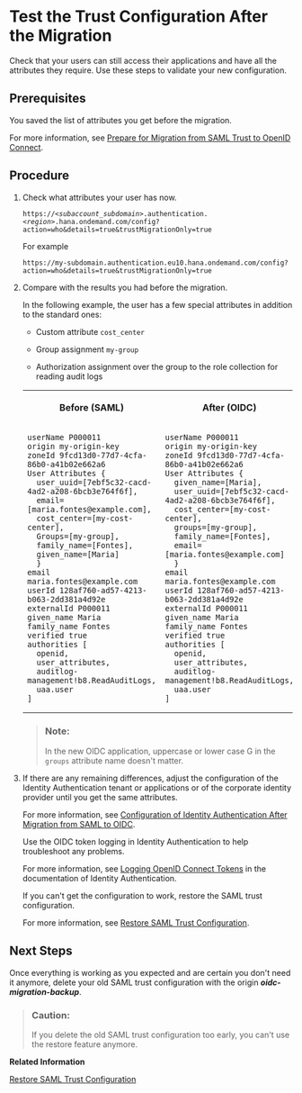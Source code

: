 <!-- loioedc7c42084d64861beeeba9c30a7525d -->

# Test the Trust Configuration After the Migration

Check that your users can still access their applications and have all the attributes they require. Use these steps to validate your new configuration.



<a name="loioedc7c42084d64861beeeba9c30a7525d__prereq_ujt_dhn_hxb"/>

## Prerequisites

You saved the list of attributes you get before the migration.

For more information, see [Prepare for Migration from SAML Trust to OpenID Connect](prepare-for-migration-from-saml-trust-to-openid-connect-269f60d.md).



<a name="loioedc7c42084d64861beeeba9c30a7525d__steps_qdc_fhn_hxb"/>

## Procedure

1.  Check what attributes your user has now.

    <code>https://<i class="varname">&lt;subaccount_subdomain&gt;</i>.authentication.<i class="varname">&lt;region&gt;</i>.hana.ondemand.com/config?action=who&amp;details=true&amp;trustMigrationOnly=true</code>

    For example

    `https://my-subdomain.authentication.eu10.hana.ondemand.com/config?action=who&details=true&trustMigrationOnly=true`

2.  Compare with the results you had before the migration.

    In the following example, the user has a few special attributes in addition to the standard ones:

    -   Custom attribute `cost_center`

    -   Group assignment `my-group`

    -   Authorization assignment over the group to the role collection for reading audit logs



    <table>
    <tr>
    <th valign="top">

    Before \(SAML\)
    
    </th>
    <th valign="top">

    After \(OIDC\)
    
    </th>
    </tr>
    <tr>
    <td valign="top">
    
    ```
    userName P000011
    origin my-origin-key
    zoneId 9fcd13d0-77d7-4cfa-86b0-a41b02e662a6
    User Attributes {
      user_uuid=[7ebf5c32-cacd-4ad2-a208-6bcb3e764f6f], 
      email=[maria.fontes@example.com], 
      cost_center=[my-cost-center], 
      Groups=[my-group],
      family_name=[Fontes], 
      given_name=[Maria]
      }
    email maria.fontes@example.com
    userId 128af760-ad57-4213-b063-2dd381a4d92e
    externalId P000011
    given_name Maria
    family_name Fontes
    verified true 
    authorities [
      openid, 
      user_attributes, 
      auditlog-management!b8.ReadAuditLogs, 
      uaa.user
    ]
    ```


    
    </td>
    <td valign="top">
    
    ```
    userName P000011
    origin my-origin-key
    zoneId 9fcd13d0-77d7-4cfa-86b0-a41b02e662a6
    User Attributes {
      given_name=[Maria], 
      user_uuid=[7ebf5c32-cacd-4ad2-a208-6bcb3e764f6f], 
      cost_center=[my-cost-center], 
      groups=[my-group], 
      family_name=[Fontes], 
      email=[maria.fontes@example.com]
      }
    email maria.fontes@example.com
    userId 128af760-ad57-4213-b063-2dd381a4d92e
    externalId P000011
    given_name Maria
    family_name Fontes
    verified true
    authorities [
      openid, 
      user_attributes, 
      auditlog-management!b8.ReadAuditLogs, 
      uaa.user
    ]
    ```


    
    </td>
    </tr>
    </table>
    
    > ### Note:  
    > In the new OIDC application, uppercase or lower case G in the `groups` attribute name doesn't matter.

3.  If there are any remaining differences, adjust the configuration of the Identity Authentication tenant or applications or of the corporate identity provider until you get the same attributes.

    For more information, see [Configuration of Identity Authentication After Migration from SAML to OIDC](configuration-of-identity-authentication-after-migration-from-saml-to-oidc-1fa7273.md).

    Use the OIDC token logging in Identity Authentication to help troubleshoot any problems.

    For more information, see [Logging OpenID Connect Tokens](https://help.sap.com/docs/IDENTITY_AUTHENTICATION/6d6d63354d1242d185ab4830fc04feb1/b6c42b53518b46de8b4dffd8c4c52ed7.html) in the documentation of Identity Authentication.

    If you can't get the configuration to work, restore the SAML trust configuration.

    For more information, see [Restore SAML Trust Configuration](restore-saml-trust-configuration-21d86cf.md).




<a name="loioedc7c42084d64861beeeba9c30a7525d__postreq_dqr_5zj_3xb"/>

## Next Steps

Once everything is working as you expected and are certain you don't need it anymore, delete your old SAML trust configuration with the origin ***oidc-migration-backup***.

> ### Caution:  
> If you delete the old SAML trust configuration too early, you can't use the restore feature anymore.

**Related Information**  


[Restore SAML Trust Configuration](restore-saml-trust-configuration-21d86cf.md "You replaced a SAML trust configuration to your custom identity provider with an OpenID Connect (OIDC) trust configuration to Identity Authentication, and the authentication of application users in the subaccount isn't working as you expected. Restore your SAML configuration to get your applications working again.")


